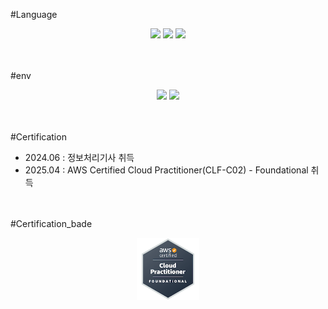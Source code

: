 <!--START_SECTION:badges-->
<!--END_SECTION:badges-->

#Language
<div align = "center">
<img src="https://img.shields.io/badge/java-%23ED8B00.svg?style=for-the-badge&logo=openjdk&logoColor=white" />
<img src="https://img.shields.io/badge/c++-%2300599C.svg?style=for-the-badge&logo=c%2B%2B&logoColor=white" />
<img src="https://img.shields.io/badge/kotlin-%237F52FF.svg?style=for-the-badge&logo=kotlin&logoColor=white" />
</div>

<br/><br/>
#env
<div align = "center">
<img src="https://img.shields.io/badge/AWS-%23FF9900.svg?style=for-the-badge&logo=amazon-aws&logoColor=white" />
<img src="https://img.shields.io/badge/Linux-FCC624?style=for-the-badge&logo=linux&logoColor=black" />
</div>


<br/><br/>
#Certification
- 2024.06 : 정보처리기사 취득
- 2025.04 : AWS Certified Cloud Practitioner(CLF-C02) - Foundational 취득

<br/><br/>
#Certification_bade
<div align="center">
  <img width = "100px" height = "100px" src = "https://github.com/AvRYNS/AvRYNS/blob/d548dbe8a80d385353d97f012911e11dc172c9cd/aws-certified-cloud-practitioner.png"/>
</div>

